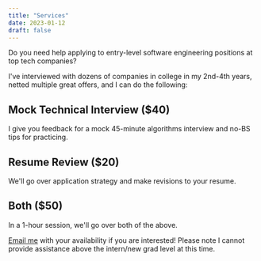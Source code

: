 ```yaml
---
title: "Services"
date: 2023-01-12
draft: false
---
```


Do you need help applying to entry-level software engineering positions at top tech companies?

I've interviewed with dozens of companies in college in my 2nd-4th years, netted multiple great offers, and I can do the following:

## Mock Technical Interview ($40)
I give you feedback for a mock 45-minute algorithms interview and no-BS tips for practicing.

## Resume Review ($20)
We'll go over application strategy and make revisions to your resume.

## Both ($50)
In a 1-hour session, we'll go over both of the above.

[Email me](mailto:bwliang2001@gmail.com) with your availability if you are interested! Please note I cannot provide assistance above the intern/new grad level at this time.